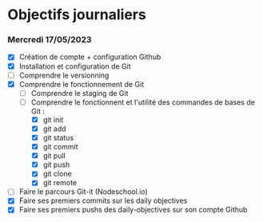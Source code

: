 # Objectifs journaliers

### Mercredi 17/05/2023

* [x] Création de compte + configuration Github
* [x] Installation et configuration de Git
* [ ] Comprendre le versionning
* [x] Comprendre le fonctionnement de Git
  * [ ] Comprendre le staging de Git
  * [ ] Comprendre le fonctionnent et l'utilité des commandes de bases de Git :
    * [x] git init
    * [x] git add
    * [x] git status
    * [x] git commit
    * [x] git pull
    * [x] git push
    * [x] git clone
    * [x] git remote
* [ ] Faire le parcours Git-it (Nodeschool.io)
* [x] Faire ses premiers commits sur les daily objectives
* [x] Faire ses premiers pushs des daily-objectives sur son compte Github
